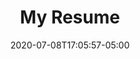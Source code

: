 ---
title: "My Resume"
date: 2020-07-08T17:05:57-05:00
description: Haochen's resume
type: resume
enableToc: false
header:
  image: 
    src: images/whoami/avatar.png
    height: 100
    alt: resume image
  infos: 
    name: Haochen Shi
    email: hshi74@wisc.edu
    phone: 608-772-9553
    website: 
    addr: 1022 W. Johnson St Apt 1303, Madison, WI 53715
items:
  - title: Education
    sections:
      - title: University of Wisconsin-Madision
        subtitle: Computer Sciences BS, Honors in the Major; Game Design Certificate
        startDate: 2018-09-01T20:13:59+09:00
        endDateText: current
        endDate: 
        contents: | 
          + GPA: 4.0/4.0
          + Dean's List in Fall 2018, Spring 2019, Fall 2019, and Spring 2020
        
  - title: Experiences
    sections:
      - title: Research Assistant
        subtitle: CS Summer RAship Program
        startDate: 2020-06-01T20:13:59+09:00
        endDateText: 
        endDate: 2020-08-01T20:13:59+09:00
        contents: | 
          + Designed and Implemented general interfaces to access Relaxed IK (an inverse kinematics solver designed for accurate and feasible conversion between Cartesian end-effector pose goals and joint space on robot platforms) in ROS2 and Unity 3D
      - title: Peer Mentor
        subtitle: "CS 559: Computer Graphics"
        startDate: 2020-01-01T20:13:59+09:00
        endDateText: 
        endDate: 2020-05-01T20:13:59+09:00
        contents: | 
          + Held office hours 5 hours per week to help students with questions
          + Programmed clear and helpful demonstrations for the professor to use as examples in lecture and for students to play with
          + Prepared example solutions to programming projects for students to review
      - title: Peer Tutor
        subtitle: "Undergraduate Learning Center"
        startDate: 2019-09-01T20:13:59+09:00
        endDateText: 
        endDate: 2020-05-01T20:13:59+09:00
        contents: | 
          + Supported hundreds of students in 9 Math and Computer Science courses by working through key concepts and providing insight into their homework and projects
          + Contributed the second most one-to-one tutoring sessions among all tutors of Undergraduate Learning Center in Fall 2019
  - title: Skills
    sections:
      - title: "Programming: "
        subtitle: Java, JavaScript, HTML, CSS, C, C#, Python, Rust, C++, ROS, ROS2
        startDate: 
        endDateText: 
        endDate: 
        contents: | 
          &nbsp;
      - title: "Software: "
        subtitle: Office, Photoshop, Premiere Pro, After Effects, Unity 3D, Rhino
        startDate: 
        endDateText: 
        endDate: 
        contents: | 
          &nbsp;
      - title: "Language: "
        subtitle: Chinese native, English fluent
        startDate: 
        endDateText: 
        endDate: 
        contents: | 
---